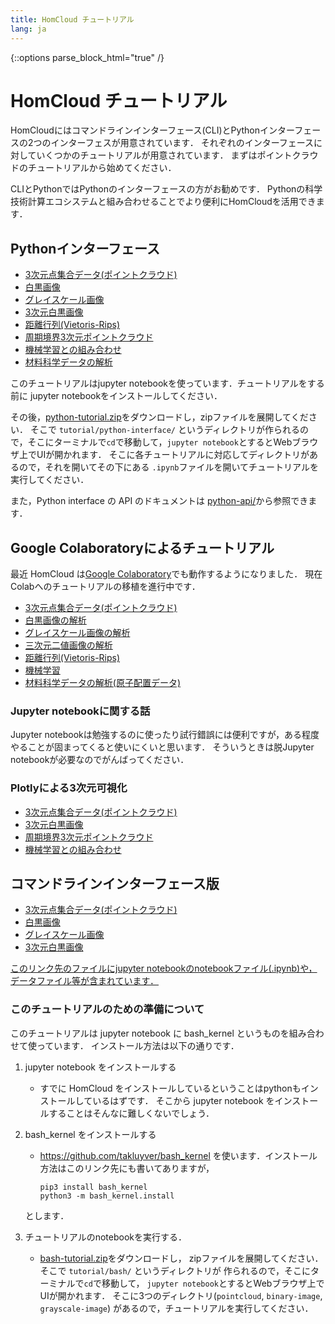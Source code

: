 ```yaml
---
title: HomCloud チュートリアル
lang: ja
---
```

{::options parse_block_html="true" /}

# HomCloud チュートリアル

HomCloudにはコマンドラインインターフェース(CLI)とPythonインターフェースの2つのインターフェスが用意されています．
それぞれのインターフェースに対していくつかのチュートリアルが用意されています．
まずはポイントクラウドのチュートリアルから始めてください．

CLIとPythonではPythonのインターフェースの方がお勧めです．
Pythonの科学技術計算エコシステムと組み合わせることでより便利にHomCloudを活用できます．

## Pythonインターフェース

* [3次元点集合データ(ポイントクラウド)](py-tutorial/pointcloud.html)
* [白黒画像](py-tutorial/binary-image.html)
* [グレイスケール画像](py-tutorial/grayscale-image.html)
* [3次元白黒画像](py-tutorial/binary-3d.html)
* [距離行列(Vietoris-Rips)](py-tutorial/rips.html)
* [周期境界3次元ポイントクラウド](py-tutorial/pointcloud_periodic.html)
* [機械学習との組み合わせ](py-tutorial/ml_pc.html)
* [材料科学データの解析](py-tutorial/analysis_of_atomic_configurations.html)

このチュートリアルはjupyter notebookを使っています．チュートリアルをする前に
jupyter notebookをインストールしてください．

その後，[python-tutorial.zip](download/python-tutorial.zip)をダウンロードし，zipファイルを展開してください．
そこで `tutorial/python-interface/` というディレクトリが作られるので，そこにターミナルで`cd`で移動して，`jupyter notebook`とするとWebブラウザ上でUIが開かれます．
そこに各チュートリアルに対応してディレクトリがあるので，それを開いてその下にある
`.ipynb`ファイルを開いてチュートリアルを実行してください．

また，Python interface の API のドキュメントは [python-api/](python-api/)から参照できます．

## Google Colaboratoryによるチュートリアル

最近 HomCloud は[Google Colaboratory](colab.research.google.com/)でも動作するようになりました．
現在Colabへのチュートリアルの移植を進行中です．

* [3次元点集合データ(ポイントクラウド)](https://colab.research.google.com/drive/1Ygu6WIblDIqgEamuu25xC9tBHb3X_vEM?usp=sharing)
* [白黒画像の解析](https://colab.research.google.com/drive/1I5mWNFgKxSjpsXVKDXWaeiS6guh2LpEO?usp=sharing)
* [グレイスケール画像の解析](https://colab.research.google.com/drive/1ZHmFVf6p8BFAQgXwfU38fUF3Lt3_iFlJ?usp=sharing)
* [三次元二値画像の解析](https://colab.research.google.com/drive/1uLFxhDtBMYDQGCVJkmUSbRUEzGDeFq4c?usp=sharing)
* [距離行列(Vietoris-Rips)](https://colab.research.google.com/drive/1xzboFLaCKPsBvlcLFEj17Q1lY0cKQmhJ?usp=sharing)
* [機械学習](https://colab.research.google.com/drive/1iDOitCi09VCwHHLRnnSOKmyOl0NMXR1J?usp=sharing)
* [材料科学データの解析(原子配置データ)](https://colab.research.google.com/drive/1iK8yzl0ituB9LN3zKxFYVIwfNQ0BneFT?usp=sharing)

### Jupyter notebookに関する話

Jupyter notebookは勉強するのに使ったり試行錯誤には便利ですが，ある程度やることが固まってくると使いにくいと思います．
そういうときは脱Jupyter notebookが必要なのでがんばってください．

### Plotlyによる3次元可視化

* [3次元点集合データ(ポイントクラウド)](py-tutorial/pointcloud-3d-visualization-by-plotly.html)
* [3次元白黒画像](py-tutorial/binary-3d-3d-visualization-by-plotly.html)
* [周期境界3次元ポイントクラウド](py-tutorial/pointcloud_periodic-3d-visualization-by-plotly.html)
* [機械学習との組み合わせ](py-tutorial/ml_pc-3d-visualization-by-plotly.html)


## コマンドラインインターフェース版

* [3次元点集合データ(ポイントクラウド)](tutorial/pointcloud.html)
* [白黒画像](tutorial/binary-image.html)
* [グレイスケール画像](tutorial/grayscale-image.html)
* [3次元白黒画像](tutorial/binary-3d.html)

[このリンク先のファイルにjupyter notebookのnotebookファイル(.ipynb)や，データファイル等が含まれています．](donwload/bash-tutorial.zip)

### このチュートリアルのための準備について

このチュートリアルは jupyter notebook に bash_kernel というものを組み合わせて使っています．
インストール方法は以下の通りです．

1. jupyter notebook をインストールする
   * すでに HomCloud をインストールしているということはpythonもインストールしているはずです．
     そこから jupyter notebook をインストールすることはそんなに難しくないでしょう．

2. bash_kernel をインストールする
   * https://github.com/takluyver/bash_kernel を使います．インストール方法はこのリンク先にも書いてありますが，
  
         pip3 install bash_kernel
         python3 -m bash_kernel.install
      
    とします．

3. チュートリアルのnotebookを実行する．
   * [bash-tutorial.zip](tutorial/bash-tutorial.zip)をダウンロードし，
     zipファイルを展開してください．そこで `tutorial/bash/` というディレクトリが
     作られるので，そこにターミナルで`cd`で移動して，
     `jupyter notebook`とするとWebブラウザ上でUIが開かれます．
     そこに3つのディレクトリ(`pointcloud`, `binary-image`, `grayscale-image`)
     があるので，チュートリアルを実行してください．



